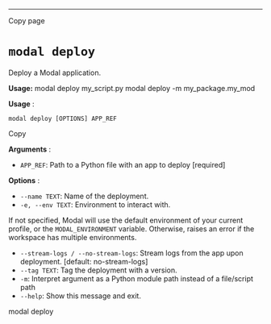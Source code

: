 * * *

Copy page

# `modal deploy`

Deploy a Modal application.

**Usage:** modal deploy my_script.py modal deploy -m my_package.my_mod

**Usage** :

    modal deploy [OPTIONS] APP_REF

Copy

**Arguments** :

  * `APP_REF`: Path to a Python file with an app to deploy [required]

**Options** :

  * `--name TEXT`: Name of the deployment.
  * `-e, --env TEXT`: Environment to interact with.

If not specified, Modal will use the default environment of your current
profile, or the `MODAL_ENVIRONMENT` variable. Otherwise, raises an error if
the workspace has multiple environments.

  * `--stream-logs / --no-stream-logs`: Stream logs from the app upon deployment. [default: no-stream-logs]
  * `--tag TEXT`: Tag the deployment with a version.
  * `-m`: Interpret argument as a Python module path instead of a file/script path
  * `--help`: Show this message and exit.

modal deploy
